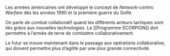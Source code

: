 Les armées américaines ont développé le concept de *Network-centric Warfare* dès les années 1990 et la première guerre du Golfe.

On parle de combat collaboratif quand les différents acteurs tactiques sont liés grâce aux nouvelles technologies. Le [[Programme SCORPION]] doit permettre à l’armée de terre de combattre collaborativement.

Le futur se trouve maintenant dans le passage aux opérations collaborative, qui doivent permettre plus d’agilité par une plus grande connectivité.
